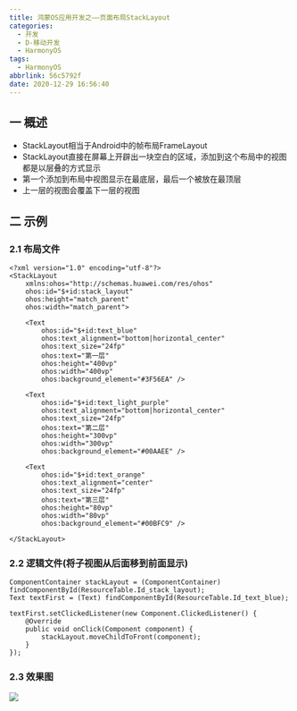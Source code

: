 ```yaml
---
title: 鸿蒙OS应用开发之——页面布局StackLayout
categories:
  - 开发
  - D-移动开发
  - HarmonyOS
tags:
  - HarmonyOS
abbrlink: 56c5792f
date: 2020-12-29 16:56:40
---
```

## 一 概述

* StackLayout相当于Android中的帧布局FrameLayout
* StackLayout直接在屏幕上开辟出一块空白的区域，添加到这个布局中的视图都是以层叠的方式显示
* 第一个添加到布局中视图显示在最底层，最后一个被放在最顶层
* 上一层的视图会覆盖下一层的视图

<!--more-->

## 二 示例

### 2.1 布局文件

```
<?xml version="1.0" encoding="utf-8"?>
<StackLayout
    xmlns:ohos="http://schemas.huawei.com/res/ohos"
    ohos:id="$+id:stack_layout"
    ohos:height="match_parent"
    ohos:width="match_parent">
 
    <Text
        ohos:id="$+id:text_blue"
        ohos:text_alignment="bottom|horizontal_center"
        ohos:text_size="24fp"
        ohos:text="第一层"
        ohos:height="400vp"
        ohos:width="400vp"
        ohos:background_element="#3F56EA" />
 
    <Text
        ohos:id="$+id:text_light_purple"
        ohos:text_alignment="bottom|horizontal_center"
        ohos:text_size="24fp"
        ohos:text="第二层"
        ohos:height="300vp"
        ohos:width="300vp"
        ohos:background_element="#00AAEE" />
 
    <Text
        ohos:id="$+id:text_orange"
        ohos:text_alignment="center"
        ohos:text_size="24fp"
        ohos:text="第三层"
        ohos:height="80vp"
        ohos:width="80vp"
        ohos:background_element="#00BFC9" />
        
</StackLayout>
```

### 2.2 逻辑文件(将子视图从后面移到前面显示)

```
ComponentContainer stackLayout = (ComponentContainer) findComponentById(ResourceTable.Id_stack_layout);
Text textFirst = (Text) findComponentById(ResourceTable.Id_text_blue);

textFirst.setClickedListener(new Component.ClickedListener() {
    @Override
    public void onClick(Component component) {
        stackLayout.moveChildToFront(component);
    }
});
```

### 2.3 效果图

![][1]



[1]:https://cdn.jsdelivr.net/gh/PGzxc/CDN/blog-hmos/hmos-layout-stacklayout-sample.gif